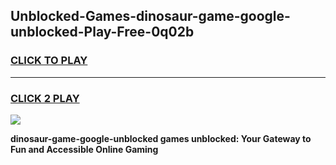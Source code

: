 
## Unblocked-Games-dinosaur-game-google-unblocked-Play-Free-0q02b
<h3>
<a href="https://premium76.site?title=dinosaur-game-google-unblocked&ref=23A">CLICK TO PLAY</a></h3>
<hr>

<h3>
<a href="https://premium76.site?title=dinosaur-game-google-unblocked&ref=23A">CLICK 2 PLAY</a>
  
</h3>

<a href="https://premium76.site?title=dinosaur-game-google-unblocked&ref=23A"><img src="https://clearcache.store/games.png"></a>


**dinosaur-game-google-unblocked games unblocked: Your Gateway to Fun and Accessible Online Gaming**
